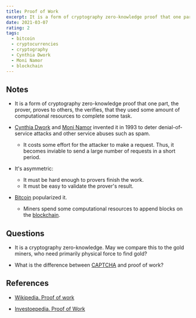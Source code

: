 ```yaml
---
title: Proof of Work
excerpt: It is a form of cryptography zero-knowledge proof that one part, the prover, proves to others, the verifies, that they used some amount of computational resources to complete some task.
date: 2021-03-07
rating: 2
tags:
  - bitcoin
  - cryptocurrencies
  - cryptography
  - Cynthia Dwork
  - Moni Namor
  - blockchain
---
```


## Notes

- It is a form of cryptography zero-knowledge proof that one part, the prover, proves to others, the verifies, that they used some amount of computational resources to complete some task.

- [Cynthia Dwork](https://en.wikipedia.org/wiki/Cynthia_Dwork) and [Moni Namor](https://en.wikipedia.org/wiki/Moni_Naor) invented it in 1993 to deter denial-of-service attacks and other service abuses such as spam.

  - It costs some effort for the attacker to make a request. Thus, it becomes inviable to send a large number of requests in a short period.

- It's asymmetric:

  - It must be hard enough to provers finish the work.
  - It must be easy to validate the prover's result.

- [Bitcoin](/zettelkasten/bitcoin) popularized it.
  - Miners spend some computational resources to append blocks on the [blockchain](/zettelkasten/blockchain).

## Questions

- It is a cryptography zero-knowledge. May we compare this to the gold miners, who need primarily physical force to find gold?

- What is the difference between [CAPTCHA](/zettelkasten/CAPTCHA) and proof of work?

## References

- [Wikipedia. Proof of work](https://en.wikipedia.org/wiki/Proof_of_work)

- [Investoepedia. Proof of Work](https://www.investopedia.com/terms/p/proof-work.asp)
